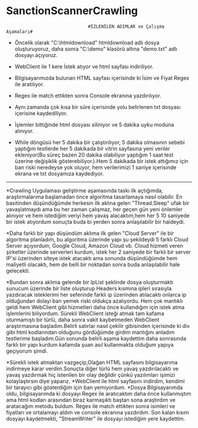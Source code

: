 # SanctionScannerCrawling

                                   #İZLENİLEN ADIMLAR ve Çalışma Aşamaları#  
*  Öncelik olarak "C:\htmldownload"  htmldownload adlı dosya oluşturuyoruz, daha sonra "C:\demo" klasörü altına "demo.txt" adlı dosyayı açıyoruz.
* WebClient ile 1 kere İstek atıyor ve html sayfası indiriliyor. 

* Bilgisayarımızda bulunan HTML sayfası içerisinde ki İsim ve Fiyat Regex ile aratılıyor.

* Regex ile match ettikten sonra Console ekranına yazdırılıyor.

* Aynı zamanda çok kısa bir süre içerisinde yolu belirlenen txt dosyası içerisine kaydediliyor.

* İşlemler bittiğinde html dosyası siliniyor ve 5 dakika uyku moduna alınıyor.

* While döngüsü her 5 dakika bir çalıştırılıyor, 5 dakika olmasının sebebi yaptığım testlerde her 5 dakikada bir vitrin sayfasına yeni veriler ekleniyor(Bu süreç bazen 20 dakika olabiliyor yaptığım 1 saat test üzerine değişiklik gösterebiliyor.).Hem 5 dakikada bir istek attığımız için ban riski neredeyse yok oluyor, hem verilerimizi 1 saniye içerisinde ekrana ve txt dosyamıza kaydediyor.

*************************************************
                                                 
*Crawling Uygulaması geliştirme aşamasında taskı ilk açtığımda, araştırmalarıma başlamadan önce algoritma tasarlamaya nasıl olabilir. 
En basitinden düşündüğümde herkesin ilk aklına gelen "Thread.Sleep" ufak bir yavaşlatmaydı ama bu her zaman çalışmaz, her geçen gün yeni önlemler alınıyor ve hem istediğim
veriyi hem yavaş alacaktım,hem her 5 10 saniyede bir istek atıyordum sonuçta buda bi yerden sonra anlaşılabilir bir haldeydi.

*Daha farklı bir yapı düşündüm aklıma ilk gelen "Cloud Server" ile bir algoritma planladım, bu algoritma üzerinde yapı şu şekildeydi 5 farklı Cloud Server açıyordum, 
Google Cloud, Amazon Cloud vb. Cloud hizmeti veren şirketler üzerinde serverleri kurdum, istek her 2 saniyede bir farklı bir server IP'si üzerinden siteye istek atacaktı
ama sonunda düşündüğümde hem maliyetli olacaktı, hem de belli bir noktadan sonra buda anlaşılabilir hale gelecekti.

*Bundan sonra aklıma gelende bir IpList şeklinde dosya oluşturmaktı sunucum üzerinde bir liste oluşturup Headers kısmına ipleri sırasıyla yazdıracak isteklerimi her
seferinde farklı ip üzerinden atılacaktı onlarca ip olduğundan dolayı ban yemek riski oldukça azalıyordu. Hem çok mantıklı geldi hem WebClient gibi hizmetleri daha önce
kullandığım için istek atma işlemlerini biliyordum. Sürekli WebClient isteği atmak tam kafama oturmamıştı bir türlü, daha sonra vakit kaybetmeden WebClient araştırmasına
başladım.Belirli satırlar nasıl çekilir gibisinden içerisinde ki div gibi html kodlarından olduğunu gördüğümde girdim mantığını anladım testlerime başladım.Gün sonunda
belirli aşama kaydettim daha sonrasında farklı bir yapı kurdum kafamda şuan asıl kullanmakta olduğum yapıya geçiyorum şimdi.

*Sürekli istek atmaktan vazgeçip,Olağan HTML sayfasını bilgisayarıma indirmeye karar verdim.Sonuçta diğer türlü hem yavaş yazdırılacaktı ve yavaş yazdırmak hiç istenilen
bir olay değildir çünkü yazılımları işimizi kolaylaştırsın diye yaparız. 
*WebClient ile html sayfasını indirdim, kendimi bir tarayıcı gibi gösterdiğim için ban yemiyordum.
*Dosya Bilgisayarımda oldu, bilgisayarımda ki dosyayı Regex ile aratıcaktım daha önce kullanmıştım ama html kodları arasından biraz karmaşıktı baştan sona araştırdım ve 
aratacağım metodu buldum. Regex ile match ettikten sonra isimleri ve fiyatları ve ortalamayı aldım ve console ekranına yazdırdım. Son kalan kısım dosyayı kaydetmekti, 
"StreamWriter" ile dosyayı istediğim yere kaydettim. 
